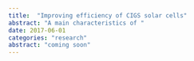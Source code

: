 ```yaml
---
title:  "Improving efficiency of CIGS solar cells"
abstract: "A main characteristics of "
date: 2017-06-01
categories: "research"
abstract: "coming soon"
---
```




